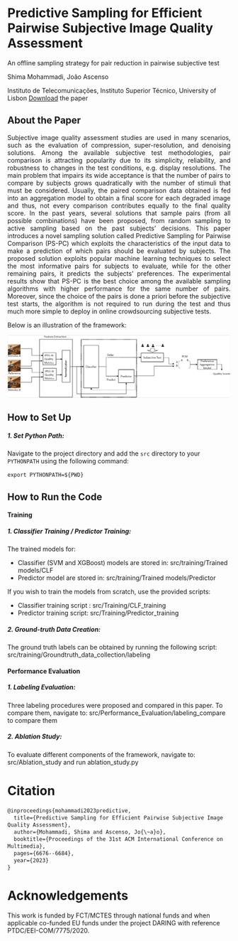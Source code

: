 # Predictive Sampling for Efficient Pairwise Subjective Image Quality Assessment
An offline sampling strategy for pair reduction in pairwise subjective test

Shima Mohammadi, João Ascenso

Instituto de Telecomunicações, Instituto Superior Técnico, University of Lisbon
[Download](https://arxiv.org/abs/2311.03850) the paper

## About the Paper
<p align="justify">
Subjective image quality assessment studies are used in many scenarios, such as the evaluation of compression, super-resolution, and denoising solutions. Among the available subjective test methodologies, pair comparison is attracting popularity due to its simplicity, reliability, and robustness to changes in the test conditions, e.g. display resolutions. The main problem that impairs its wide acceptance is that the number of pairs to compare by subjects grows quadratically with the number of stimuli that must be considered. Usually, the paired comparison data obtained is fed into an aggregation model to obtain a final score for each degraded image and thus, not every comparison contributes equally to the final quality score. In the past years, several solutions that sample pairs (from all possible combinations) have been proposed, from random sampling to active sampling based on the past subjects’ decisions. This paper introduces a novel sampling solution called Predictive Sampling for Pairwise Comparison (PS-PC) which exploits the characteristics of the input data to make a prediction of which pairs should be evaluated by subjects. The proposed solution exploits popular machine learning techniques to select the most informative pairs for subjects to evaluate, while for the other remaining pairs, it predicts the subjects’ preferences. The experimental results show that PS-PC is the best choice among the available sampling algorithms with higher performance for the same number of pairs. Moreover, since the choice of the pairs is done a priori before the subjective test starts, the algorithm is not required to run during the test and thus much more simple to deploy in online crowdsourcing subjective tests.
</p>

Below is an illustration of the framework:

![Framework](src/Framework.png)

## How to Set Up

##### 1. Set Python Path:
Navigate to the project directory and add the `src` directory to your `PYTHONPATH` using the following command:
```
export PYTHONPATH=${PWD}
```
## How to Run the Code
#### Training
#####  1. Classifier Training / Predictor Training:
The trained models for:
- Classifier (SVM and XGBoost) models are stored in: src/training/Trained models/CLF
- Predictor model are stored in: src/training/Trained models/Predictor


If you wish to train the models from scratch, use the provided scripts:
- Classifier training script : src/Training/CLF_training 
- Predictor training script: src/Training/Predictor_training

#####  2. Ground-truth Data Creation:
The ground truth labels can be obtained by running the following script: 
  src/training/Groundtruth_data_collection/labeling

#### Performance Evaluation
#####  1. Labeling Evaluation:
Three labeling procedures were proposed and compared in this paper. To compare them, navigate to:
 src/Performance_Evaluation/labeling_compare to compare them
#####  2. Ablation Study:
To evaluate different components of the framework, navigate to: src/Ablation_study and run ablation_study.py

# Citation
```
@inproceedings{mohammadi2023predictive,
  title={Predictive Sampling for Efficient Pairwise Subjective Image Quality Assessment},
  author={Mohammadi, Shima and Ascenso, Jo{\~a}o},
  booktitle={Proceedings of the 31st ACM International Conference on Multimedia},
  pages={6676--6684},
  year={2023}
}
```

# Acknowledgements
This work is funded by FCT/MCTES through national funds and when applicable co-funded EU funds under the project DARING with reference PTDC/EEI-COM/7775/2020.
